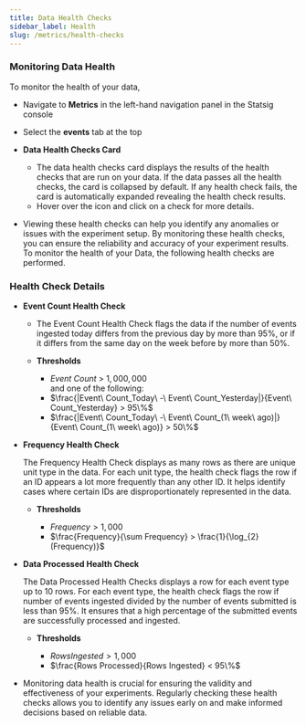 ```yaml
---
title: Data Health Checks
sidebar_label: Health
slug: /metrics/health-checks
---
```


### Monitoring Data Health

To monitor the health of your data,

- Navigate to **Metrics** in the left-hand navigation panel in the Statsig console
- Select the **events** tab at the top

- **Data Health Checks Card**

  - The data health checks card displays the results of the health checks that are run on your data. If the data passes all the health checks, the card is collapsed by default. If any health check fails, the card is automatically expanded revealing the health check results.
  - Hover over the icon and click on a check for more details.

- Viewing these health checks can help you identify any anomalies or issues with the experiment setup. By monitoring these health checks, you can ensure the reliability and accuracy of your experiment results. To monitor the health of your Data, the following health checks are performed.

### Health Check Details

- **Event Count Health Check**

  - The Event Count Health Check flags the data if the number of events ingested today differs from the previous day by more than 95%, or if it differs from the same day on the week before by more than 50%.

  - **Thresholds**

    - $Event\ Count\ >\ 1,000,000$<br>
      and one of the following:<br>
    - $\frac{|Event\ Count_Today\ -\ Event\ Count_Yesterday|}{Event\ Count_Yesterday} > 95\%$<br>
    - $\frac{|Event\ Count_Today\ -\ Event\ Count_(1\ week\ ago)|}{Event\ Count_(1\ week\ ago)} > 50\%$<br>

- **Frequency Health Check**

  The Frequency Health Check displays as many rows as there are unique unit type in the data. For each unit type, the health check flags the row if an ID appears a lot more frequently than any other ID. It helps identify cases where certain IDs are disproportionately represented in the data.

  - **Thresholds**

    - $Frequency > 1,000$<br>
    - $\frac{Frequency}{\sum Frequency} > \frac{1}{\log_{2}(Frequency)}$<br>

- **Data Processed Health Check**

  The Data Processed Health Checks displays a row for each event type up to 10 rows. For each event type, the health check flags the row if number of events ingested divided by the number of events submitted is less than 95%. It ensures that a high percentage of the submitted events are successfully processed and ingested.

  - **Thresholds**

    - $Rows Ingested > 1,000$<br>
    - $\frac{Rows Processed}{Rows Ingested} < 95\%$<br>

- Monitoring data health is crucial for ensuring the validity and effectiveness of your experiments. Regularly checking these health checks allows you to identify any issues early on and make informed decisions based on reliable data.

